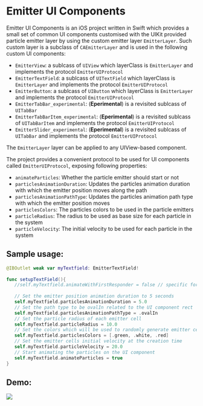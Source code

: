 Emitter UI Components
============

Emitter UI Components is an iOS project written in Swift which provides a small set of common UI components customised with the UIKit provided particle emitter layer by using the custom emitter layer `EmitterLayer`. Such custom layer is a subclass of `CAEmitterLayer` and is used in the following custom UI components:

* `EmitterView`: a sublcass of `UIView` which layerClass is `EmitterLayer` and implements the protocol `EmitterUIProtocol`
* `EmitterTextField`: a sublcass of `UITextField` which layerClass is `EmitterLayer` and implements the protocol `EmitterUIProtocol`
* `EmitterButton`: a sublcass of `UIButton` which layerClass is `EmitterLayer` and implements the protocol `EmitterUIProtocol`
* `EmitterTabBar_experimental`: (**Eperimental**) is a revisited sublcass of `UITabBar`
* `EmitterTabBarItem_experimental`: (**Eperimental**) is a revisited sublcass of `UITabBarItem` and implements the protocol `EmitterUIProtocol`
* `EmitterSlider_experimental`: (**Eperimental**) is a revisited sublcass of `UITabBar` and implements the protocol `EmitterUIProtocol`

The `EmitterLayer` layer can be applied to any UIView-based component.

The project provides a convenient protocol to be used for UI components called `EmitterUIProtocol`, exposing following properties:

* `animateParticles`: Whether the particle emitter should start or not
* `particlesAnimationDuration`: Updates the particles animation duration with which the emitter position moves along the path
* `particlesAnimationPathType`: Updates the particles animation path type with which the emitter position moves
* `particlesColors`: The particles colors to be used in the particle emitters
* `particleRadius`: The radius to be used as base size for each particle in the system
* `particleVelocity`: The initial velocity to be used for each particle in the system
 
## Sample usage:

 ```swift
@IBOutlet weak var myTextfield: EmitterTextField!
    
func setupTextField(){
    //self.myTextfield.animateWithFirstResponder = false // specific for EmitterTextField component
    
    // Set the emitter position animation duration to 5 seconds
    self.myTextfield.particlesAnimationDuration = 5.0
    // Set the path type to be ovalIn related to the UI component rect
    self.myTextfield.particlesAnimationPathType = .ovalIn
    // Set the particle radius of each emitter cell
    self.myTextfield.particleRadius = 10.0
    // Set the colors which will be used to randomly generate emitter cell
    self.myTextfield.particlesColors = [.green, .white, .red]
    // Set the emitter cells initial velocity at the creation time
    self.myTextfield.particleVelocity = 20.0
    // Start animating the particles on the UI component
    self.myTextfield.animateParticles = true
}
```

## Demo:

![](demo_v1.gif)
